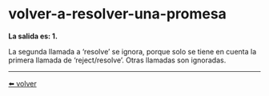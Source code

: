 # volver-a-resolver-una-promesa

**La salida es: 1.**

La segunda llamada a ‘resolve’ se ignora, porque solo se tiene en cuenta la primera llamada de ‘reject/resolve’. Otras llamadas son ignoradas.

---
[⬅️ volver](https://github.com/VictorHugoAguilar/javascript-interview-questions-explained/tree/main/theory/async/promise-basics/readme.md#volver-a-resolver-una-promesa)
